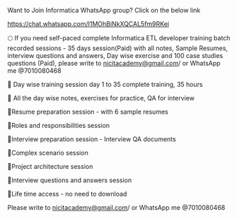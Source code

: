 Want to Join Informatica WhatsApp group? Click on the below link

https://chat.whatsapp.com/I1MOhBiNkXQCAL5fm9RKei


🌕 If you need self-paced complete Informatica ETL developer training batch recorded sessions - 35 days session(Paid) with all notes, Sample Resumes, interview questions and answers, Day wise exercise and 100 case studies questions (Paid), please write to nicitacademy@gmail.com/ or WhatsApp me @7010080468

📌 Day wise training session day 1 to 35 complete training, 35 hours

📌 All the day wise notes, exercises for practice, QA for interview

📌Resume preparation session - with 6 sample resumes

📌Roles and responsibilities session

📌Interview preparation session - Interview QA documents

📌Complex scenario session

📌Project architecture session

📌Interview questions and answers session

📌Life time access - no need to download

Please write to nicitacademy@gmail.com/ or WhatsApp me @7010080468






